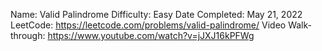 Name: Valid Palindrome
Difficulty: Easy
Date Completed: May 21, 2022
LeetCode: https://leetcode.com/problems/valid-palindrome/
Video Walk-through: https://www.youtube.com/watch?v=jJXJ16kPFWg
